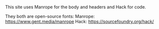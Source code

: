 This site uses Manrope for the body and headers and Hack for code.

They both are open-source fonts:
Manrope: https://www.gent.media/manrope
Hack: https://sourcefoundry.org/hack/
